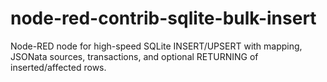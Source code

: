 # node-red-contrib-sqlite-bulk-insert
Node-RED node for high-speed SQLite INSERT/UPSERT with mapping, JSONata sources, transactions, and optional RETURNING of inserted/affected rows.
